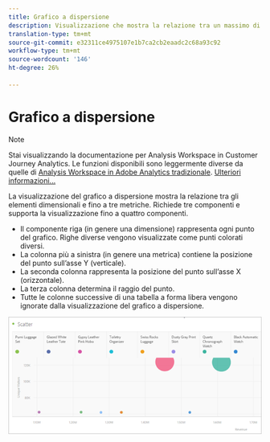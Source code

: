 ```yaml
---
title: Grafico a dispersione
description: Visualizzazione che mostra la relazione tra un massimo di tre metriche.
translation-type: tm+mt
source-git-commit: e32311ce4975107e1b7ca2cb2eaadc2c68a93c92
workflow-type: tm+mt
source-wordcount: '146'
ht-degree: 26%

---
```



# Grafico a dispersione

>[!NOTE]
>
>Stai visualizzando la documentazione per Analysis Workspace in Customer Journey Analytics. Le funzioni disponibili sono leggermente diverse da quelle di [Analysis Workspace in Adobe Analytics tradizionale](https://docs.adobe.com/content/help/it-IT/analytics/analyze/analysis-workspace/home.html). [Ulteriori informazioni...](/help/getting-started/cja-aa.md)

La visualizzazione del grafico a dispersione mostra la relazione tra gli elementi dimensionali e fino a tre metriche. Richiede tre componenti e supporta la visualizzazione fino a quattro componenti.

* Il componente riga (in genere una dimensione) rappresenta ogni punto del grafico. Righe diverse vengono visualizzate come punti colorati diversi.
* La colonna più a sinistra (in genere una metrica) contiene la posizione del punto sull’asse Y (verticale).
* La seconda colonna rappresenta la posizione del punto sull’asse X (orizzontale).
* La terza colonna determina il raggio del punto.
* Tutte le colonne successive di una tabella a forma libera vengono ignorate dalla visualizzazione del grafico a dispersione.

![Grafico a dispersione](assets/scatter.png)
